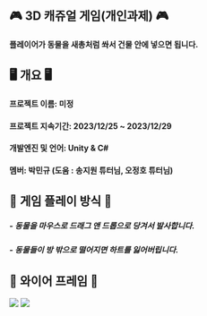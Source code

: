 ## 🎮 3D 캐쥬얼 게임(개인과제) 🎮

#### 플레이어가 동물을 새총처럼 쏴서 건물 안에 넣으면 됩니다.

## 🖥 개요 🖥

#### 프로젝트 이름: 미정
#### 프로젝트 지속기간: 2023/12/25 ~ 2023/12/29
#### 개발엔진 및 언어: Unity & C# 
#### 멤버: 박민규 (도움 : 송지원 튜터님, 오정호 튜터님)


## 🤖 게임 플레이 방식 🤖

##### - 동물을 마우스로 드래그 앤 드롭으로 당겨서 발사합니다.
##### - 동물들이 방 밖으로 떨어지면 하트를 잃어버립니다.

## 📱 와이어 프레임 📱

<img src = "https://github.com/parkhasatang/3D_Animal_Project/assets/150017842/abd54213-bd3e-4e0f-a703-ce2793798874">
<img src = "https://github.com/parkhasatang/3D_Animal_Project/assets/150017842/823b73e6-b909-41e6-af5d-312c13f31394">

